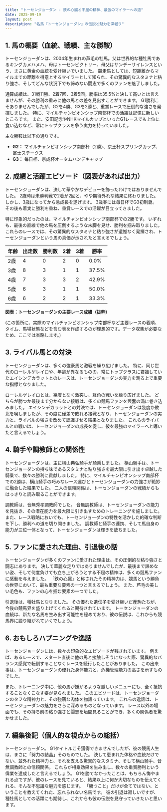 ```yaml
---
title: "トーセンジョーダン - 鉄の心臓と不屈の精神、最強のマイラーへの道"
date: 2025-09-19
layout: post
description: "名馬『トーセンジョーダン』の伝説と魅力を深堀り"
---
```


## 1. 馬の概要（血統、戦績、主な勝鞍）

トーセンジョーダンは、2004年生まれの芦毛の牡馬。父は世界的な種牡馬であるキングカメハメハ、母はトーセンビクトリー、母父はサンデーサイレンスという、まさに黄金の血統を受け継いでいました。  競走馬としては、短距離からマイルまでの距離を得意とするマイラーとして知られ、その驚異的なスタミナと粘り強さ、そしてどんな状況下でも諦めない闘志で多くのファンを魅了しました。

通算成績は、31戦11勝、2着7回、3着5回。勝率は35.5%と決して高いとは言えませんが、その勝利の重みに他の馬との差を見出すことができます。  G1勝利こそありませんでしたが、G2を4勝、G3を2勝と、重賞レースで圧倒的な強さを発揮しました。  特に、マイルチャンピオンシップ南部杯での活躍は記憶に新しいところです。  また、安田記念やNHKマイルカップといったG1レースでも上位に食い込むなど、常にトップクラスを争う実力を持っていました。

主な勝鞍は以下の通りです。

* **G2：** マイルチャンピオンシップ南部杯（2勝）、京王杯スプリングカップ、富士ステークス
* **G3：** 毎日杯、京成杯オータムハンデキャップ


## 2. 成績と活躍エピソード（図表があれば出力）

トーセンジョーダンは、決して華やかなデビューを飾ったわけではありませんでした。  2歳時は未勝利戦で2着が2回と、やや期待外れな結果に終わりました。  しかし、3歳になってから急成長を遂げます。  3歳春には毎日杯でG3初制覇。  その後も着実に勝利を重ね、重賞レースでの活躍が目立ってきました。

特に印象的だったのは、マイルチャンピオンシップ南部杯での2勝です。  いずれも、最後の直線で他の馬を圧倒するような末脚を見せ、勝利を掴み取りました。  これらのレースでは、その驚異的なスタミナと粘り強さが遺憾なく発揮され、トーセンジョーダンという馬の真価が示されたと言えるでしょう。

| 年齢 | 出走数 | 勝利数 | 2着 | 3着 | 勝率 |
|---|---|---|---|---|---|
| 2歳 | 4 | 0 | 2 | 0 | 0.0% |
| 3歳 | 8 | 3 | 1 | 1 | 37.5% |
| 4歳 | 7 | 3 | 3 | 2 | 42.9% |
| 5歳 | 6 | 3 | 1 | 1 | 50.0% |
| 6歳 | 6 | 2 | 2 | 1 | 33.3% |


**図表：トーセンジョーダンの主要レース成績（抜粋）**

(この箇所に、実際のマイルチャンピオンシップ南部杯など主要レースの着順、タイム、馬場状態などを含む表を作成するのが理想的です。データ収集が必要なため、ここでは省略します。)


## 3. ライバル馬との対決

トーセンジョーダンは、多くの強豪馬と激戦を繰り広げました。  特に、同じ世代のローレルゲレイロや、年齢が異なるものの、常にトップクラスに君臨していたエイシンデカラットとのレースは、トーセンジョーダンの実力を測る上で重要な指標となりました。

ローレルゲレイロとは、幾度となく激突し、互角の戦いを繰り広げました。  どちらが勝つか最後まで分からない接戦は、多くの競馬ファンを興奮の渦に巻き込みました。  エイシンデカラットとの対決では、トーセンジョーダンは幾度か敗北を喫しましたが、その度に僅差で敗れる接戦となり、トーセンジョーダンの実力と、ライバルの強さを改めて認識させる結果となりました。  これらのライバルとの戦いは、トーセンジョーダンの成長を促し、彼を最強のマイラーへと導いたと言えるでしょう。


## 4. 騎手や調教師との関係性

トーセンジョーダンは、主に横山典弘騎手が騎乗しました。  横山騎手は、トーセンジョーダンの持ち味であるスタミナと粘り強さを最大限に引き出す卓越した騎乗で、数々の勝利に貢献しました。  特に、マイルチャンピオンシップ南部杯での2勝は、横山騎手の巧みなレース運びとトーセンジョーダンの力強さが絶妙に融合した結果でした。  二人の信頼関係は、トーセンジョーダンの戦績からもはっきりと読み取ることができます。

調教師は、音無秀孝調教師でした。  音無調教師は、トーセンジョーダンの能力を見抜き、その潜在能力を最大限に引き出すためのトレーニングを施しました。  また、レース戦略においても、トーセンジョーダンの特性を活かした的確な判断を下し、勝利への道を切り開きました。  調教師と騎手の連携、そして馬自身の能力が三位一体となって、トーセンジョーダンは輝きを放ちました。


## 5. ファンに愛された理由、引退後の話

トーセンジョーダンが多くのファンに愛された理由は、その圧倒的な粘り強さと闘志にあります。  決して華麗な走りではありませんでしたが、最後まで諦めない姿、そして何度負けても立ち上がろうとする不屈の精神は、多くの競馬ファンに感動を与えました。  「鉄の心臓」と称されたその精神力は、競馬という勝負の世界において、最も重要な要素の一つと言えるでしょう。  また、芦毛の美しい毛色も、ファンの心を掴む要素の一つでした。

引退後は、種牡馬となりました。  その優れた遺伝子を受け継いだ産駒たちが、今後の競馬界を盛り上げてくれると期待されています。  トーセンジョーダンの血統は、新たな名馬を生み出す可能性を秘めており、彼の伝説は、これからも競馬界に語り継がれていくでしょう。


## 6. おもしろハプニングや逸話

トーセンジョーダンには、数々の印象的なエピソードが残されています。  例えば、あるレースで、スタート直後に他の馬と接触しそうになった際、驚異的なバランス感覚で転倒することなくレースを続行したことがありました。  この出来事は、トーセンジョーダンの優れた身体能力と、危機管理能力の高さを示すものでした。

また、トレーニング中に、他の馬が嫌がるような厳しいメニューにも、全く抵抗することなくこなす姿が見られました。  このエピソードは、トーセンジョーダンのタフな精神力と、その強靭な肉体を物語っています。  これらの逸話は、トーセンジョーダンの魅力をさらに深めるものとなっています。  レース以外の場面でも、その持ち前の粘り強さと闘志を垣間見ることができ、多くの関係者を驚かせました。


## 7. 編集後記（個人的な視点からの総括）

トーセンジョーダン。  G1タイトルこそ獲得できませんでしたが、彼の競馬人生は、まさに「努力の結晶」そのものでした。  決して恵まれた体格や血統だけでない、並外れた精神力と、それを支える驚異的なスタミナ、そして横山騎手、音無調教師との信頼関係。  これらが相乗効果を生み出し、数々の重賞勝利という偉業を達成したと言えるでしょう。  G1を勝てなかったことは、もちろん悔やまれる点ですが、彼のレースを見ていると、結果以上に何か大切なものを伝えてくれる、そんな不思議な魅力を感じます。  「勝つこと」だけが全てではない、ということを教えてくれた、忘れられない名馬です。  彼の引退は寂しいですが、種牡馬としての活躍にも期待し、これからも彼の伝説を見守っていきたいと思います。
